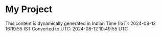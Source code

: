 # My Project

This content is dynamically generated in Indian Time (IST): 2024-08-12 16:19:55 IST
Converted to UTC: 2024-08-12 10:49:55 UTC
